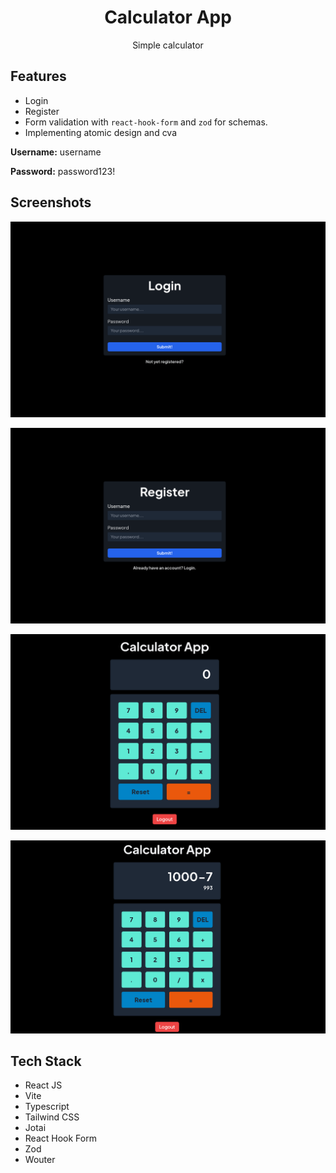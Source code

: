 <div align="center">
  <h1>Calculator App</h1>
  <p>Simple calculator</p>
</div>

## Features

- Login
- Register
- Form validation with `react-hook-form` and `zod` for schemas.
- Implementing atomic design and cva

**Username:** username

**Password:** password123!

## Screenshots

![Screenshot 1](/public/docs/screenshot-1.png)

![Screenshot 2](/public/docs/screenshot-2.png)

![Screenshot 3](/public/docs/screenshot-3.png)

![Screenshot 4](/public/docs/screenshot-4.png)

## Tech Stack

- React JS
- Vite
- Typescript
- Tailwind CSS
- Jotai
- React Hook Form
- Zod
- Wouter
